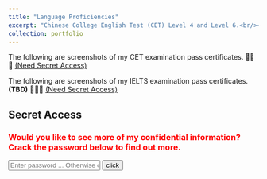 ```yaml
---
title: "Language Proficiencies"
excerpt: "Chinese College English Test (CET) Level 4 and Level 6.<br/><img src='/images/secrets/english-ability/CET-test.JPG'><br/><br/>IELTS (International English Language Testing System) level 7.0. **(TBD)**<br/><img src='/images/secrets/english-ability/IELTS-test.JPG'>"
collection: portfolio
---
```


The following are screenshots of my CET examination pass certificates. 🙊🙊🙊 <a href="#secret-access-enter">(Need Secret Access)</a>

<div class="SecretContainer" style="display: none;">
    <img src="/images/secrets/english-ability/英语四级成绩.JPG" alt="CET-4 screenshot.">
    <br/>
    <br/>
    <img src="/images/secrets/english-ability/英语六级成绩.JPG" alt="CET-6 screenshot.">
    <br/>
    <br/>
</div>

The following are screenshots of my IELTS examination pass certificates. **(TBD)** 🙊🙊🙊 <a href="#secret-access-enter">(Need Secret Access)</a>

<div class="SecretContainer" style="display: none;">
    <img src="/images/secrets/secret-tbd.jpg" alt="IELTS screenshot.">
    <br/>
    <br/>
</div>

Secret Access
------
<h3 id="secret-access-enter" style="color: red;">Would you like to see more of my confidential information? Crack the password below to find out more.</h3>
<input type="password" id="password" placeholder="Enter password ... Otherwise contact me via email: weiqiangjin@stu.xjtu.edu.cn">
<button onclick="checkPassword()">click</button>

<!-- <script>
    function checkPassword() {
        var passwordInput = document.getElementById("password").value;
        var inputAsNumber = parseInt(passwordInput);
        var currentTimeInMinutes = new Date().getMinutes();
        var correctPassword = currentTimeInMinutes; // 密码就是当前时间分钟指针的指向的数字.
        if (!isNaN(inputAsNumber) && inputAsNumber >= 0 && inputAsNumber <= 59 && inputAsNumber === correctPassword) {
            var secretelements = document.getElementsByClassName("SecretContainer");
            alert("😄😄😄 Access Success.");
            for (var i = 0; i < secretelements.length; i++) {
            secretelements[i].style.display = "block"; 
            }
        } else {
            alert("😖😖😖 Error password, please contact me via email: weiqiangjin@stu.xjtu.edu.cn");
        }
    }
</script> -->
